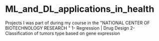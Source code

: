 # ML_and_DL_applications_in_health
Projects I was part of during my course in the "NATIONAL CENTER OF BIOTECHNOLOGY RESEARCH " 1- Regression | Drug Design  2- Classification of tumors type based on gene expression
